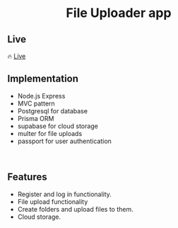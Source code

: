 <h1 align='center'>File Uploader app</h1>

<h2>Live</h2>

🔥 [Live](https://file-uploader-production-e1c6.up.railway.app/)

<h2>Implementation</h2>

- Node.js Express
- MVC pattern
- Postgresql for database
- Prisma ORM
- supabase for cloud storage
- multer for file uploads
- passport for user authentication

</br>

<h2>Features</h2>

- Register and log in functionality.
- File upload functionality
- Create folders and upload files to them.
- Cloud storage.